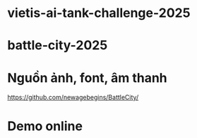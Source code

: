 
# vietis-ai-tank-challenge-2025
# battle-city-2025


# Nguồn ảnh, font, âm thanh
https://github.com/newagebegins/BattleCity/

# Demo online

